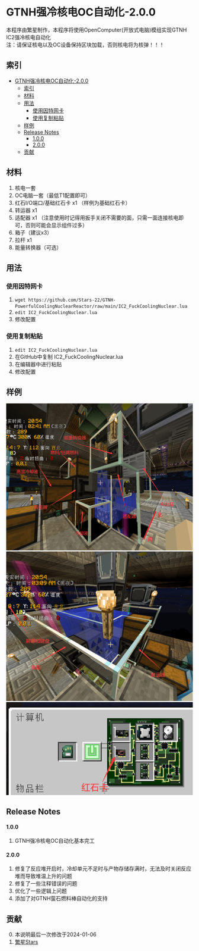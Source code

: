 # GTNH强冷核电OC自动化-2.0.0

本程序由繁星制作，本程序将使用OpenComputer(开放式电脑)模组实现GTNH IC2强冷核电自动化<br>
注：请保证核电以及OC设备保持区块加载，否则核电将为核弹！！！

## 索引
- [GTNH强冷核电OC自动化-2.0.0](#gtnh强冷核电oc自动化-200)
    - [索引](#索引)
    - [材料](#材料)
    - [用法](#用法)
        - [使用因特网卡](#使用因特网卡)
        - [使用复制粘贴](#使用复制粘贴)
    - [样例](#样例)
    - [Release Notes](#release-notes)
        - [1.0.0](#100)
        - [2.0.0](#200)
    - [贡献](#贡献)

## 材料

1. 核电一套<br>
2. OC电脑一套（最低T1配置即可）<br>
3. 红石I/O端口/基础红石卡 x1 （样例为基础红石卡）<br>
4. 转运器 x1<br>
5. 适配器 x1 （注意使用时记得用扳手关闭不需要的面，只需一面连接核电即可，否则可能会显示组件过多）<br>
6. 箱子（建议x3）<br>
7. 拉杆 x1<br>
8. 能量转换器（可选）

## 用法

### 使用因特网卡

1. ```wget https://github.com/Stars-22/GTNH-PowerfulCoolingNuclearReactor/raw/main/IC2_FuckCoolingNuclear.lua```<br>
2. ```edit IC2_FuckCoolingNuclear.lua```<br>
3. 修改配置

### 使用复制粘贴

1. ```edit IC2_FuckCoolingNuclear.lua```<br>
2. 在GitHub中复制 IC2_FuckCoolingNuclear.lua
3. 在编辑器中进行粘贴<br>
4. 修改配置

## 样例
![](https://github.com/Stars-22/GTNH-PowerfulCoolingNuclearReactor/blob/main/picture/1.png)
![](https://github.com/Stars-22/GTNH-PowerfulCoolingNuclearReactor/blob/main/picture/2.png)
![](https://github.com/Stars-22/GTNH-PowerfulCoolingNuclearReactor/blob/main/picture/3.png)

## Release Notes

#### 1.0.0
1. GTNH强冷核电OC自动化基本完工

#### 2.0.0
1. 修复了反应堆开启时，冷却单元不足时与产物存储存满时，无法及时关闭反应堆而导致堆温上升的问题
2. 修复了一些注释错误的问题
3. 优化了一些逻辑上问题
4. 添加了对GTNH萤石燃料棒自动化的支持

## 贡献
0. 本说明最后一次修改于2024-01-06<br>
1. [繁星Stars](https://github.com/Stars-22 "https://github.com/Stars-22")

